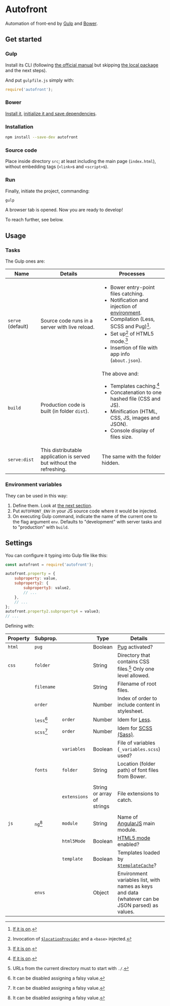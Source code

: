 # Autofront

Automation of front-end by [Gulp](https://gulpjs.com) and [Bower](https://bower.io).

## Get started

### Gulp

Install its CLI (following [the official manual](https://gulpjs.com/docs/en/getting-started/quick-start/) but skipping [the local package](https://gulpjs.com/docs/en/getting-started/quick-start/#install-the-gulp-package-in-your-devdependencies) and the next steps).

And put `gulpfile.js` simply with:

```js
require('autofront');
```

### Bower

[Install it](https://bower.io/#install-bower), [initialize it and save dependencies](https://bower.io/#save-packages).

### Installation

```sh
npm install --save-dev autofront
```

### Source code

Place inside directory `src`; at least including the main page (`index.html`), without embedding tags (`<link>`s and `<script>`s).

### Run

Finally, initiate the project, commanding:

```sh
gulp
```

A browser tab is opened. Now you are ready to develop!

To reach further, see below.

## Usage

### Tasks

The Gulp ones are:

| Name | Details | Processes |
| --- | --- | --- |
| `serve` (default) | Source code runs in a server with live reload. | <ul><li>Bower entry-point files catching.</li><li>Notification and injection of [environment](#environment-variables).</li><li>Compilation (Less, SCSS and Pug)[^1].</li><li>Set up[^2] of HTML5 mode.[^1]</li><li>Insertion of file with app info (`about.json`).</li></ul> |
| `build` | Production code is built (in folder `dist`). | The above and: <ul><li>Templates caching.[^1]</li><li>Concatenation to one hashed file (CSS and JS).</li><li>Minification (HTML, CSS, JS, images and JSON).</li><li>Console display of files size.</li></ul> |
| `serve:dist` | This distributable application is served but without the refreshing. | The same with the folder hidden. |

[^1]: [If it is on](#settings).
[^2]: Invocation of [`$locationProvider`](https://docs.angularjs.org/api/ng/provider/$locationProvider#html5Mode) and a `<base>` injected.

### Environment variables

They can be used in this way:

1. Define them. Look at [the next section](#settings).
2. Put `AUTOFRONT_ENV` in your JS source code where it would be injected.
3. On executing Gulp command, indicate the name of the current one to the flag argument `env`. Defaults to "development" with server tasks and to "production" with `build`.

## Settings

You can configure it typing into Gulp file like this:

```js
const autofront = require('autofront');

autofront.property = {
	subproperty: value,
	subproperty2: {
		subproperty3: value2,
		// ...
	},
	// ...
};
autofront.property2.subproperty4 = value3;
// ...
```

Defining with:

| Property | Subprop. | | Type | Details | Default |
| --- | --- | --- | --- | --- | --- |
| `html` | `pug` | | Boolean | [Pug](https://pugjs.org) activated? | `false` |
| `css` | `folder` | | String | Directory that contains CSS files.[^3] Only one level allowed. | `'styles/'` |
| <!-- 〃 --> | `filename` | | String | Filename of root files. | `'index'` |
| <!-- 〃 --> | `order` | | Number | Index of order to include content in stylesheet. | `0` |
| <!-- 〃 --> | `less`[^4] | `order` | Number | Idem for [Less](https://lesscss.org). | `1` |
| <!-- 〃 --> | `scss`[^4] | `order` | Number | Idem for [SCSS (Sass)](https://sass-lang.com/documentation/syntax#scss). | `2` |
| <!-- 〃 --> | <!-- 〃 --> | `variables` | Boolean | File of variables (`_variables.scss`) used? | `true` |
| <!-- 〃 --> | `fonts` | `folder` | String | Location (folder path) of font files from Bower. | `'fonts/'` |
| <!-- 〃 --> | <!-- 〃 --> | `extensions` | String or array of strings | File extensions to catch. | `['eot', 'otf', 'svg', 'ttf', 'woff', 'woff2']` |
| `js` | `ng`[^4] | `module` | String | Name of [AngularJS](https://angularjs.org) main module. | `'app'` |
| <!-- 〃 --> | <!-- 〃 --> | `html5Mode` | Boolean | [HTML5 mode](https://docs.angularjs.org/guide/$location#html5-mode) enabled? | `false` |
| <!-- 〃 --> | <!-- 〃 --> | `template` | Boolean | Templates loaded by [`$templateCache`](https://docs.angularjs.org/api/ng/service/$templateCache)? | `true` |
| <!-- 〃 --> | `envs` | | Object | Environment variables list, with names as keys and data (whatever can be JSON parsed) as values. | `{}` |

[^3]: URLs from the current directory must to start with `./`.
[^4]: It can be disabled assigning a falsy value.